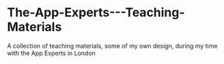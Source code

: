 # The-App-Experts---Teaching-Materials
A collection of teaching materials, some of my own design, during my time with the App Experts in London
